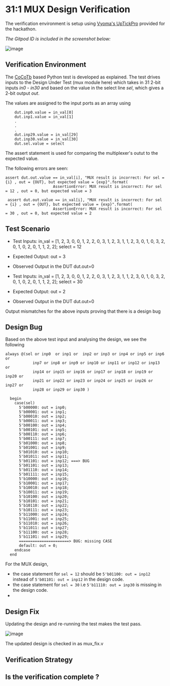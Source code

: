 # 31:1 MUX Design Verification
The verification environment is setup using [Vyoma's UpTickPro](https://vyomasystems.com) provided for the hackathon.

*The Gitpod ID is included in the screenshot below:*

![image](https://user-images.githubusercontent.com/80892311/180588458-c4ca3d30-ad7f-4960-8820-4af728d34090.png)

## Verification Environment

The [CoCoTb](https://www.cocotb.org/) based Python test is developed as explained. The test drives inputs to the Design Under Test (mux module here) which takes in 31  2-bit inputs *in0* - *in30* and based on the value in the select line *sel*, which gives a 2-bit output *out*.

The values are assigned to the input ports as an array using 
```
    dut.inp0.value = in_val[0]
    dut.inp1.value = in_val[1]
    .
    .
    .
    dut.inp29.value = in_val[29]
    dut.inp30.value = in_val[30]
    dut.sel.value = select
```

The assert statement is used for comparing the multiplexer's outut to the expected value.

The following errors are seen:
```
assert dut.out.value == in_val[i], "MUX result is incorrect: For sel = {i} , out = {OUT}, but expected value = {exp}".format(
                     AssertionError: MUX result is incorrect: For sel = 12 , out = 0, but expected value = 3
```
```
 assert dut.out.value == in_val[i], "MUX result is incorrect: For sel = {i} , out = {OUT}, but expected value = {exp}".format(
                     AssertionError: MUX result is incorrect: For sel = 30 , out = 0, but expected value = 2
```
## Test Scenario
- Test Inputs: in_val = [1, 2, 3, 0, 0, 1, 2, 2, 0, 3, 1, 2, 3, 1, 1, 2, 3, 0, 1, 0, 3, 2, 0, 1, 0, 2, 0, 1, 1, 2, 2]; select = 12
- Expected Output: out = 3
- Observed Output in the DUT dut.out=0

- Test Inputs: in_val = [1, 2, 3, 0, 0, 1, 2, 2, 0, 3, 1, 2, 3, 1, 1, 2, 3, 0, 1, 0, 3, 2, 0, 1, 0, 2, 0, 1, 1, 2, 2]; select = 30
- Expected Output: out = 2
- Observed Output in the DUT dut.out=0

Output mismatches for the above inputs proving that there is a design bug

## Design Bug
Based on the above test input and analysing the design, we see the following

```
always @(sel or inp0  or inp1 or  inp2 or inp3 or inp4 or inp5 or inp6 or
            inp7 or inp8 or inp9 or inp10 or inp11 or inp12 or inp13 or 
            inp14 or inp15 or inp16 or inp17 or inp18 or inp19 or inp20 or
            inp21 or inp22 or inp23 or inp24 or inp25 or inp26 or inp27 or 
            inp28 or inp29 or inp30 )

  begin
    case(sel)
      5'b00000: out = inp0;  
      5'b00001: out = inp1;  
      5'b00010: out = inp2;  
      5'b00011: out = inp3;  
      5'b00100: out = inp4;  
      5'b00101: out = inp5;  
      5'b00110: out = inp6;  
      5'b00111: out = inp7;  
      5'b01000: out = inp8;  
      5'b01001: out = inp9;  
      5'b01010: out = inp10;
      5'b01011: out = inp11;
      5'b01101: out = inp12; ===> BUG
      5'b01101: out = inp13;
      5'b01110: out = inp14;
      5'b01111: out = inp15;
      5'b10000: out = inp16;
      5'b10001: out = inp17;
      5'b10010: out = inp18;
      5'b10011: out = inp19;
      5'b10100: out = inp20;
      5'b10101: out = inp21;
      5'b10110: out = inp22;
      5'b10111: out = inp23;
      5'b11000: out = inp24;
      5'b11001: out = inp25;
      5'b11010: out = inp26;
      5'b11011: out = inp27;
      5'b11100: out = inp28;
      5'b11101: out = inp29;
      ======================> BUG: missing CASE
      default: out = 0;
    endcase
  end
```
For the MUX design, 
- the case statement for ``sel = 12`` should be ``5'b01100: out = inp12`` instead of ``5'b01101: out = inp12`` in the design code.
- the case statement for ``sel = 30`` i.e ``5'b11110: out = inp30`` is missing in the design code.
- 
## Design Fix
Updating the design and re-running the test makes the test pass.

![image](https://user-images.githubusercontent.com/80892311/180613114-a5a5fac8-9a4d-46a9-b098-9884c0005bf8.png)

The updated design is checked in as mux_fix.v

## Verification Strategy

## Is the verification complete ?

